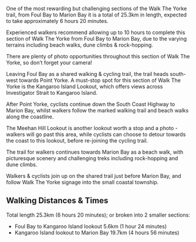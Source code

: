 One of the most rewarding  but challenging  sections of the Walk The Yorke trail, from Foul Bay to Marion Bay it is a total of 25.3km in length, expected to take approximately 6 hours 20 minutes.

Experienced walkers recommend allowing up to 10 hours to complete this section of Walk The Yorke from Foul Bay to Marion Bay, due to the varying terrains including beach walks, dune climbs & rock-hopping.

There are plenty of photo opportunities throughout this section of Walk The Yorke, so don’t forget your camera!

Leaving Foul Bay as a shared walking & cycling trail, the trail heads south-west towards Point Yorke.  A must-stop spot for this section of Walk The Yorke is the Kangaroo Island Lookout, which offers views across Investigator Strait to Kangaroo Island. 

After Point Yorke, cyclists continue down the South Coast Highway to Marion Bay, whilst walkers follow the marked walking trail and beach walks along the coastline.

The Meehan Hill Lookout is another lookout worth a stop  and a photo - walkers will go past this area, while cyclists can choose to detour towards the coast to this lookout, before re-joining the cycling trail.

The trail for walkers continues towards Marion Bay as a beach walk, with picturesque scenery and challenging treks  including rock-hopping and dune climbs.

Walkers & cyclists join up on the shared trail just before Marion Bay, and follow Walk The Yorke signage into the small coastal township.

## Walking Distances & Times
Total length 25.3km (6 hours 20 minutes); or broken into 2 smaller sections:

- Foul Bay to Kangaroo Island lookout 5.6km (1 hour 24 minutes)
- Kangaroo Island lookout to Marion Bay 19.7km (4 hours 56 minutes)
